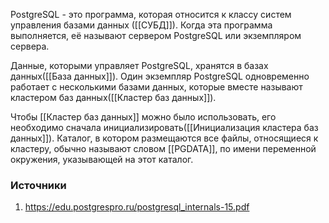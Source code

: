 PostgreSQL - это программа, которая относится к классу систем управления базами данных ([[СУБД]]). Когда эта программа выполняется,  её называют сервером PostgreSQL или экземпляром сервера.

Данные, которыми управляет PostgreSQL, хранятся в базах данных([[База данных]]). Один экземпляр PostgreSQL одновременно работает с несколькими базами данных, которые вместе называют кластером баз данных([[Кластер баз данных]]).

Чтобы [[Кластер баз данных]] можно было использовать, его необходимо сначала инициализировать([[Инициализация кластера баз данных]]). Каталог, в котором размещаются все файлы, относящиеся к кластеру, обычно называют словом [[PGDATA]], по имени переменной окружения, указывающей на этот каталог.

### Источники
1. https://edu.postgrespro.ru/postgresql_internals-15.pdf

